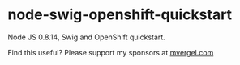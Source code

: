 node-swig-openshift-quickstart
==============================

Node JS 0.8.14, Swig and OpenShift quickstart.

Find this useful? Please support my sponsors at <a href="http://www.mvergel.com">mvergel.com</a>